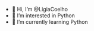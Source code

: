- 👋 Hi, I’m @LigiaCoelho
- 👀 I’m interested in Python
- 🌱 I’m currently learning  Python
<!---
LigiaCoelho/LigiaCoelho is a ✨ special ✨ repository because its `README.md` (this file) appears on your GitHub profile.
You can click the Preview link to take a look at your changes.
--->
